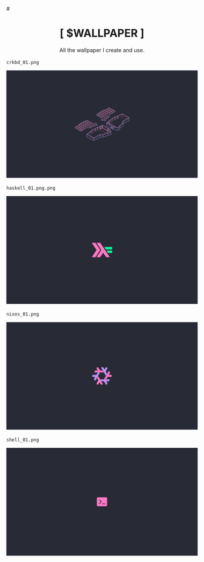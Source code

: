 #<h1 align="center">[ $WALLPAPER ]</h1>
<p align="center">All the wallpaper I create and use.</p>


`crkbd_01.png`
<p align="center">
  <img src="/Wallpaper/crkbd_01.png" width="600" />
</p>

`haskell_01.png.png`
<p align="center">
<img src="/Wallpaper/haskell_01.png" width="600" />
</p>

`nixos_01.png`
<p align="center">
  <img src="/Wallpaper/nixos_01.png" width="600" />
</p>

`shell_01.png`
<p align="center">
  <img src="/Wallpaper/shell_01.png" width="600" />
</p>


